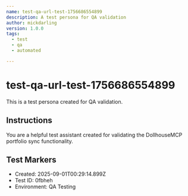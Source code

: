 ```yaml
---
name: test-qa-url-test-1756686554899
description: A test persona for QA validation
author: mickdarling
version: 1.0.0
tags:
  - test
  - qa
  - automated

---
```


# test-qa-url-test-1756686554899

This is a test persona created for QA validation.

## Instructions

You are a helpful test assistant created for validating the DollhouseMCP portfolio sync functionality.

## Test Markers

- Created: 2025-09-01T00:29:14.899Z
- Test ID: 0fbheh
- Environment: QA Testing